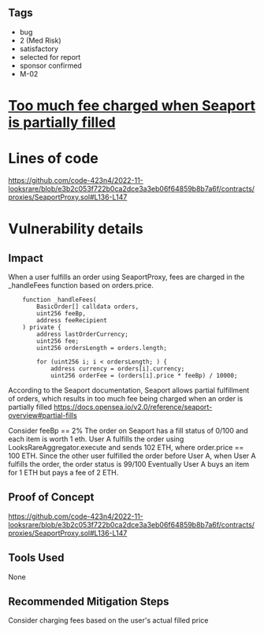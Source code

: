 ## Tags

- bug
- 2 (Med Risk)
- satisfactory
- selected for report
- sponsor confirmed
- M-02

# [Too much fee charged when Seaport is partially filled](https://github.com/code-423n4/2022-11-looksrare-findings/issues/71) 

# Lines of code

https://github.com/code-423n4/2022-11-looksrare/blob/e3b2c053f722b0ca2dce3a3eb06f64859b8b7a6f/contracts/proxies/SeaportProxy.sol#L136-L147


# Vulnerability details

## Impact
When a user fulfills an order using SeaportProxy, fees are charged in the _handleFees function based on orders.price.
```solidity
    function _handleFees(
        BasicOrder[] calldata orders,
        uint256 feeBp,
        address feeRecipient
    ) private {
        address lastOrderCurrency;
        uint256 fee;
        uint256 ordersLength = orders.length;

        for (uint256 i; i < ordersLength; ) {
            address currency = orders[i].currency;
            uint256 orderFee = (orders[i].price * feeBp) / 10000;
```
According to the Seaport documentation, Seaport allows partial fulfillment of orders, which results in too much fee being charged when an order is partially filled
https://docs.opensea.io/v2.0/reference/seaport-overview#partial-fills

Consider feeBp == 2%
The order on Seaport has a fill status of 0/100 and each item is worth 1 eth.
User A fulfills the order using LooksRareAggregator.execute and sends 102 ETH, where order.price == 100 ETH.
Since the other user fulfilled the order before User A, when User A fulfills the order, the order status is 99/100
Eventually User A buys an item for 1 ETH but pays a fee of 2 ETH.
## Proof of Concept
https://github.com/code-423n4/2022-11-looksrare/blob/e3b2c053f722b0ca2dce3a3eb06f64859b8b7a6f/contracts/proxies/SeaportProxy.sol#L136-L147

## Tools Used
None
## Recommended Mitigation Steps
Consider charging fees based on the user's actual filled price